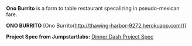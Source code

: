 **Ono Burrito** is a farm to table restaurant specalizing in pseudo-mexican fare.  

**ONO BURRITO**
[Ono Burrito(http://thawing-harbor-9272.herokuapp.com/)]

**Project Spec from Jumpstartlabs:**
[Dinner Dash Project Spec](http://tutorials.jumpstartlab.com/projects/dinner_dash.html)

